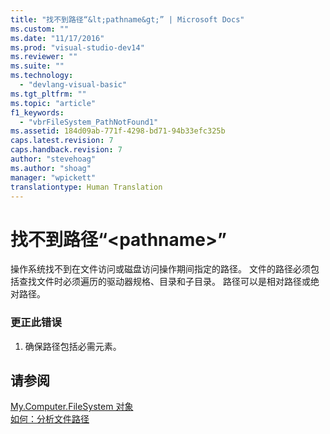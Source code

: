 ```yaml
---
title: "找不到路径“&lt;pathname&gt;” | Microsoft Docs"
ms.custom: ""
ms.date: "11/17/2016"
ms.prod: "visual-studio-dev14"
ms.reviewer: ""
ms.suite: ""
ms.technology: 
  - "devlang-visual-basic"
ms.tgt_pltfrm: ""
ms.topic: "article"
f1_keywords: 
  - "vbrFileSystem_PathNotFound1"
ms.assetid: 184d09ab-771f-4298-bd71-94b33efc325b
caps.latest.revision: 7
caps.handback.revision: 7
author: "stevehoag"
ms.author: "shoag"
manager: "wpickett"
translationtype: Human Translation
---
```

# 找不到路径“&lt;pathname&gt;”
操作系统找不到在文件访问或磁盘访问操作期间指定的路径。 文件的路径必须包括查找文件时必须遍历的驱动器规格、目录和子目录。 路径可以是相对路径或绝对路径。  
  
### 更正此错误  
  
1.  确保路径包括必需元素。  
  
## 请参阅  
 [My.Computer.FileSystem 对象](../../visual-basic/language-reference/objects/my-computer-filesystem-object.md)   
 [如何：分析文件路径](../../visual-basic/developing-apps/programming/drives-directories-files/how-to-parse-file-paths.md)